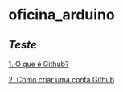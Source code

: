 # oficina_arduino

## _Teste_ 

[1. O que é Github?](https://github.com/instituto-hub/Oficina-Git-e-Github-para-iniciantes/blob/master/README.md#o-que-%C3%A9-github)

[2. Como criar uma conta Github](https://github.com/instituto-hub/Oficina-Git-e-Github-para-iniciantes/blob/master/README.md#como-criar-reposit%C3%B3rio)
